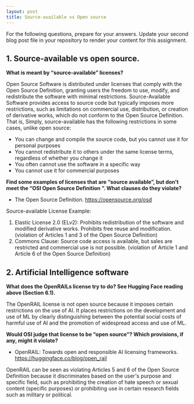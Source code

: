 ```yaml
---
layout: post
title: Source-available vs Open source
---
```



For the following questions, prepare for your answers.
Update your second blog post file in your repository to render your content for this assignment.

## 1. Source-available vs open source.

__What is meant by “source-available” licenses?__

Open Source Software is distributed under licenses that comply with the Open Source Definition, granting users the freedom to use, modify, and redistribute the software with minimal restrictions. Source-Available Software provides access to source code but typically imposes more restrictions, such as limitations on commercial use, distribution, or creation of derivative works, which do not conform to the Open Source Definition.
That is, Simply, source-available has the following restrictions in some cases, unlike open source:
- You can change and compile the source code, but you cannot use it for personal purposes
- You cannot redistribute it to others under the same license terms, regardless of whether you change it
- You often cannot use the software in a specific way
- You cannot use it for commercial purposes

__Find some examples of licenses that are “source available”, but don’t meet the “OSI Open Source Definition ”. What clauses do they violate?__
- The Open Source Definition. https://opensource.org/osd

Source-available License Example:
1.	Elastic License 2.0 (ELv2): Prohibits redistribution of the software and modified derivative works. Prohibits free reuse and modification. (violation of Articles 1 and 3 of the Open Source Definition)
2.	Commons Clause: Source code access is available, but sales are restricted and commercial use is not possible. (violation of Article 1 and Article 6 of the Open Source Definition)


## 2. Artificial Intelligence software

__What does the OpenRAILs license try to do? See Hugging Face reading above (Section 6.1).__

The OpenRAIL license is not open source because it imposes certain restrictions on the use of AI. It places restrictions on the development and use of ML by clearly distinguishing between the potential social costs of harmful use of AI and the promotion of widespread access and use of ML.

__Would OSI judge that license to be “open source”? Which provisions, if any, might it violate?__
-	OpenRAIL: Towards open and responsible AI licensing frameworks. https://huggingface.co/blog/open_rail

OpenRAIL can be seen as violating Articles 5 and 6 of the Open Source Definition because it discriminates based on the user's purpose and specific field, such as prohibiting the creation of hate speech or sexual content (specific purposes) or prohibiting use in certain research fields such as military or political.